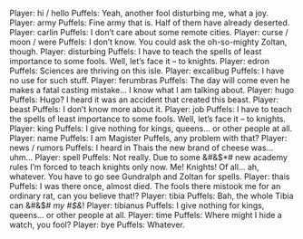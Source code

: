 Player: hi / hello
Puffels: Yeah, another fool disturbing me, what a joy.
Player: army
Puffels: Fine army that is. Half of them have already deserted.
Player: carlin
Puffels: I don’t care about some remote cities.
Player: curse / moon / were
Puffels: I don’t know. You could ask the oh-so-mighty Zoltan, though.
Player: disturbing
Puffels: I have to teach the spells of least importance to some fools. Well, let’s face it – to knights.
Player: edron
Puffels: Sciences are thriving on this isle.
Player: excalibug
Puffels: I have no use for such stuff.
Player: ferumbras
Puffels: The day will come even he makes a fatal casting mistake… I know what I am talking about.
Player: hugo
Puffels: Hugo? I heard it was an accident that created this beast.
Player: beast
Puffels: I don’t know more about it.
Player: job
Puffels: I have to teach the spells of least importance to some fools. Well, let’s face it – to knights.
Player: king
Puffels: I give nothing for kings, queens… or other people at all.
Player: name
Puffels: I am Magister Puffels, any problem with that?
Player: news / rumors
Puffels: I heard in Thais the new brand of cheese was… uhm…
Player: spell
Puffels: Not really. Due to some &#&$*# new academy rules I’m forced to teach knights only now. Me! Knights! Of all… ah, whatever. You have to go see Gundralph and Zoltan for spells.
Player: thais
Puffels: I was there once, almost died. The fools there mistook me for an ordinary rat, can you believe that!?
Player: tibia
Puffels: Bah, the whole Tibia can &#&$*# my #$&*!
Player: tibianus
Puffels: I give nothing for kings, queens… or other people at all.
Player: time
Puffels: Where might I hide a watch, you fool?
Player: bye
Puffels: Whatever.